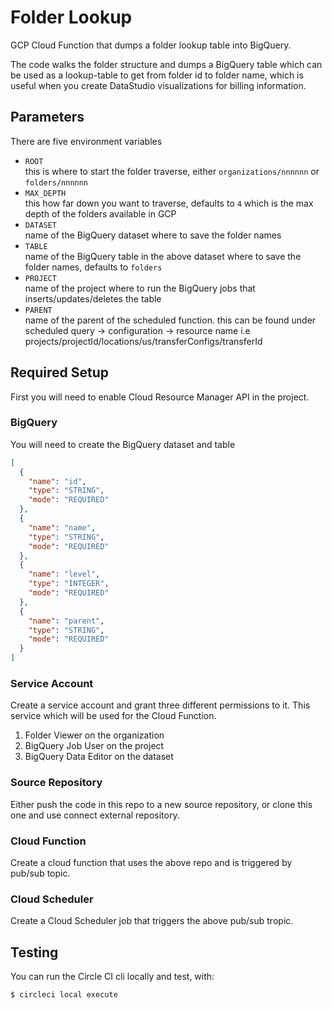 # Folder Lookup

GCP Cloud Function that dumps a folder lookup table into BigQuery.

The code walks the folder structure and dumps a BigQuery table which can be used as a
lookup-table to get from folder id to folder name, which is useful when you create
DataStudio visualizations for billing information.

## Parameters

There are five environment variables

- `ROOT`  
  this is where to start the folder traverse, either `organizations/nnnnnn` or `folders/nnnnnn`
- `MAX_DEPTH`  
  this how far down you want to traverse, defaults to `4` which is the max depth of the folders available in GCP
- `DATASET`  
  name of the BigQuery dataset where to save the folder names
- `TABLE`  
  name of the BigQuery table in the above dataset where to save the folder names, defaults to `folders`
- `PROJECT`  
  name of the project where to run the BigQuery jobs that inserts/updates/deletes the table
- `PARENT`  
  name of the parent of the scheduled function. this can be found under scheduled query -> configuration -> resource name
  i.e projects/projectId/locations/us/transferConfigs/transferId

## Required Setup

First you will need to enable Cloud Resource Manager API in the project.

### BigQuery

You will need to create the BigQuery dataset and table

```json
[
  {
    "name": "id",
    "type": "STRING",
    "mode": "REQUIRED"
  },
  {
    "name": "name",
    "type": "STRING",
    "mode": "REQUIRED"
  },
  {
    "name": "level",
    "type": "INTEGER",
    "mode": "REQUIRED"
  },
  {
    "name": "parent",
    "type": "STRING",
    "mode": "REQUIRED"
  }
]
```

### Service Account

Create a service account and grant three different permissions to it.
This service which will be used for the Cloud Function.

1. Folder Viewer on the organization
1. BigQuery Job User on the project
1. BigQuery Data Editor on the dataset

### Source Repository

Either push the code in this repo to a new source repository,
or clone this one and use connect external repository.

### Cloud Function

Create a cloud function that uses the above repo and is triggered by pub/sub topic.

### Cloud Scheduler

Create a Cloud Scheduler job that triggers the above pub/sub tropic.

## Testing

You can run the Circle CI cli locally and test, with:

```bash
$ circleci local execute
```
